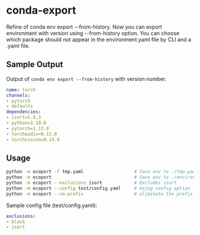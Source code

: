 # conda-export
Refine of conda env export --from-history.
Now you can export environment with version using --from-history option.
You can choose which package should not appear in the environment.yaml file by CLI and a .yaml file.

## Sample Output
Output of `conda env export --from-history` with version number.
```yaml
name: torch
channels:
- pytorch
- defaults
dependencies:
- isort=5.9.3
- python=3.10.6
- pytorch=1.13.0
- torchaudio=0.13.0
- torchvision=0.14.0
```

## Usage
```bash
python -m ecoport -f tmp.yaml                   # Save env to ./tmp.yaml
python -m ecoport                               # Save env to ./environment.yaml
python -m ecoport --exclusions isort            # Excludes isort
python -m ecoport --config test/config.yaml     # Using config option (current only option for exclusion). --exclusion has higher priority.
python -m ecoport --no-prefix                   # eliminate the prefix entry
```

Sample config file (test/config.yaml):
```yaml
exclusions:
- black
- isort
```
